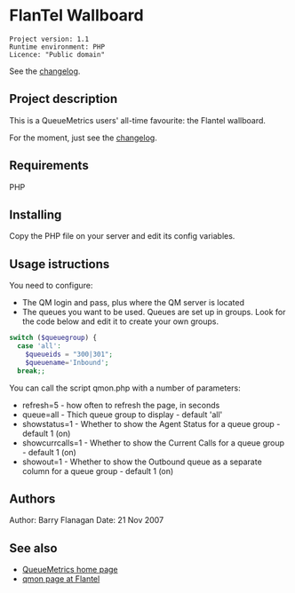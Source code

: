 FlanTel Wallboard
=================

```
Project version: 1.1
Runtime environment: PHP 
Licence: "Public domain"
```
See the [changelog](CHANGELOG.md).

Project description
-------------------

This is a QueueMetrics users' all-time favourite: the Flantel wallboard. 

For the moment, just see the [changelog](CHANGELOG.md).




Requirements
------------
PHP

Installing
----------
Copy the PHP file on your server and edit its config variables. 





Usage istructions
-----------------
You need to configure:

* The QM login and pass, plus where the QM server is located
* The queues you want to be used. Queues are set up in groups. Look for the code below
  and edit it to create your own groups.

```PHP
switch ($queuegroup) {
  case 'all':
    $queueids = "300|301";
    $queuename='Inbound';
  break;;
```

You can call the script qmon.php with a number of parameters:

* refresh=5 -  how often to refresh the page, in seconds
* queue=all - Thich queue group to display - default 'all'
* showstatus=1 - Whether to show the Agent Status for a queue group - default 1 (on)
* showcurrcalls=1 - Whether to show the Current Calls for a queue group - default 1 (on)
* showout=1 - Whether to show the Outbound queue as a separate column for a queue group - default 1 (on)




Authors
-------
Author: Barry Flanagan <barry AT flantel DOT com>
Date: 21 Nov 2007
  


See also
--------

* [QueueMetrics home page](http://queuemetrics.com)
* [qmon page at Flantel](http://www.flantel.com/qm/)
